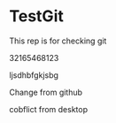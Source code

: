 # TestGit
This rep is for checking git

32165468123

ljsdhbfgkjsbg

Change from github

cobflict from desktop